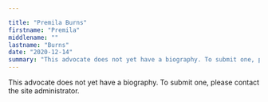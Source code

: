 ```yaml
---

title: "Premila Burns"
firstname: "Premila"
middlename: ""
lastname: "Burns"
date: "2020-12-14"
summary: "This advocate does not yet have a biography. To submit one, please contact the site administrator."
---
```

This advocate does not yet have a biography. To submit one, please contact the site administrator.

